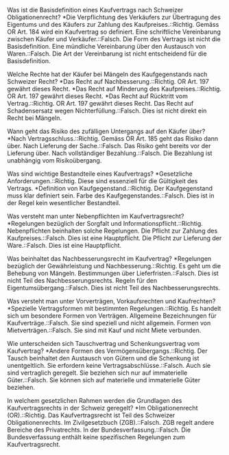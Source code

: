 Was ist die Basisdefinition eines Kaufvertrags nach Schweizer Obligationenrecht?
*Die Verpflichtung des Verkäufers zur Übertragung des Eigentums und des Käufers zur Zahlung des Kaufpreises.::Richtig. Gemäss OR Art. 184 wird ein Kaufvertrag so definiert.
Eine schriftliche Vereinbarung zwischen Käufer und Verkäufer.::Falsch. Die Form des Vertrags ist nicht die Basisdefinition.
Eine mündliche Vereinbarung über den Austausch von Waren.::Falsch. Die Art der Vereinbarung ist nicht entscheidend für die Basisdefinition.

Welche Rechte hat der Käufer bei Mängeln des Kaufgegenstands nach Schweizer Recht?
*Das Recht auf Nachbesserung.::Richtig. OR Art. 197 gewährt dieses Recht.
*Das Recht auf Minderung des Kaufpreises.::Richtig. OR Art. 197 gewährt dieses Recht.
*Das Recht auf Rücktritt vom Vertrag.::Richtig. OR Art. 197 gewährt dieses Recht.
Das Recht auf Schadensersatz wegen Nichterfüllung.::Falsch. Dies ist nicht direkt ein Recht bei Mängeln.

Wann geht das Risiko des zufälligen Untergangs auf den Käufer über?
*Nach Vertragsschluss.::Richtig. Gemäss OR Art. 185 geht das Risiko dann über.
Nach Lieferung der Sache.::Falsch. Das Risiko geht bereits vor der Lieferung über.
Nach vollständiger Bezahlung.::Falsch. Die Bezahlung ist unabhängig vom Risikoübergang.

Was sind wichtige Bestandteile eines Kaufvertrags?
*Gesetzliche Anforderungen.::Richtig. Diese sind essenziell für die Gültigkeit des Vertrags.
*Definition von Kaufgegenstand.::Richtig. Der Kaufgegenstand muss klar definiert sein.
Farbe des Kaufgegenstandes.::Falsch. Dies ist in der Regel kein wesentlicher Bestandteil.

Was versteht man unter Nebenpflichten im Kaufvertragsrecht?
*Regelungen bezüglich der Sorgfalt und Informationspflicht.::Richtig. Nebenpflichten beinhalten solche Regelungen.
Die Pflicht zur Zahlung des Kaufpreises.::Falsch. Dies ist eine Hauptpflicht.
Die Pflicht zur Lieferung der Ware.::Falsch. Dies ist eine Hauptpflicht.

Was beinhaltet das Nachbesserungsrecht im Kaufvertrag?
*Regelungen bezüglich der Gewährleistung und Nachbesserung.::Richtig. Es geht um die Behebung von Mängeln.
Bestimmungen über Lieferfristen.::Falsch. Dies ist nicht Teil des Nachbesserungsrechts.
Regeln für den Eigentumsübergang.::Falsch. Dies ist nicht Teil des Nachbesserungsrechts.

Was versteht man unter Vorverträgen, Vorkaufsrechten und Kaufrechten?
*Spezielle Vertragsformen mit bestimmten Regelungen.::Richtig. Es handelt sich um besondere Formen von Verträgen.
Allgemeine Bezeichnungen für Kaufverträge.::Falsch. Sie sind speziell und nicht allgemein.
Formen von Mietverträgen.::Falsch. Sie sind mit Kauf und nicht Miete verbunden.

Wie unterscheiden sich Tauschvertrag und Schenkungsvertrag vom Kaufvertrag?
*Andere Formen des Vermögensübergangs.::Richtig. Der Tausch beinhaltet den Austausch von Gütern und die Schenkung ist unentgeltlich.
Sie erfordern keine Vertragsabschlüsse.::Falsch. Auch sie sind vertraglich geregelt.
Sie beziehen sich nur auf immaterielle Güter.::Falsch. Sie können sich auf materielle und immaterielle Güter beziehen.

In welchem gesetzlichen Rahmen werden die Grundlagen des Kaufvertragsrechts in der Schweiz geregelt?
*Im Obligationenrecht (OR).::Richtig. Das Kaufvertragsrecht ist Teil des Schweizer Obligationenrechts.
Im Zivilgesetzbuch (ZGB).::Falsch. ZGB regelt andere Bereiche des Privatrechts.
In der Bundesverfassung.::Falsch. Die Bundesverfassung enthält keine spezifischen Regelungen zum Kaufvertragsrecht.
